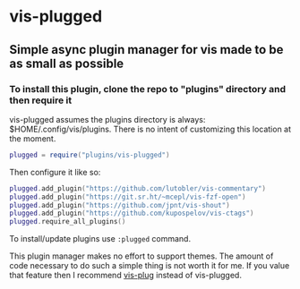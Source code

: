 # vis-plugged

## Simple async plugin manager for vis made to be as small as possible

### To install this plugin, clone the repo to "plugins" directory and then require it

vis-plugged assumes the plugins directory is always: $HOME/.config/vis/plugins. There is no
intent of customizing this location at the moment.

```lua
plugged = require("plugins/vis-plugged")
```

Then configure it like so:

```lua
plugged.add_plugin("https://github.com/lutobler/vis-commentary")
plugged.add_plugin("https://git.sr.ht/~mcepl/vis-fzf-open")
plugged.add_plugin("https://github.com/jpnt/vis-shout")
plugged.add_plugin("https://github.com/kupospelov/vis-ctags")
plugged.require_all_plugins()
```

To install/update plugins use `:plugged` command.

This plugin manager makes no effort to support themes. The amount of code necessary
to do such a simple thing is not worth it for me. If you value that feature then I
recommend [vis-plug](https://github.com/erf/vis-plug) instead of vis-plugged.
